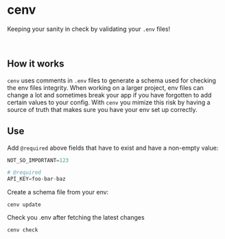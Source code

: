 # cenv

Keeping your sanity in check by validating your `.env` files!

<br>

## How it works

`cenv` uses comments in `.env` files to generate a schema used for checking the env files integrity. When working on a larger project, env files can change a lot and sometimes break your app if you have forgotten to add certain values to your config. With `cenv` you mimize this risk by having a source of truth that makes sure you have your env set up correctly.

## Use

Add `@required` above fields that have to exist and have a non-empty value:

```py
NOT_SO_IMPORTANT=123

# @required
API_KEY=foo-bar-baz
```

Create a schema file from your env:

`cenv update`

Check you .env after fetching the latest changes

`cenv check`
